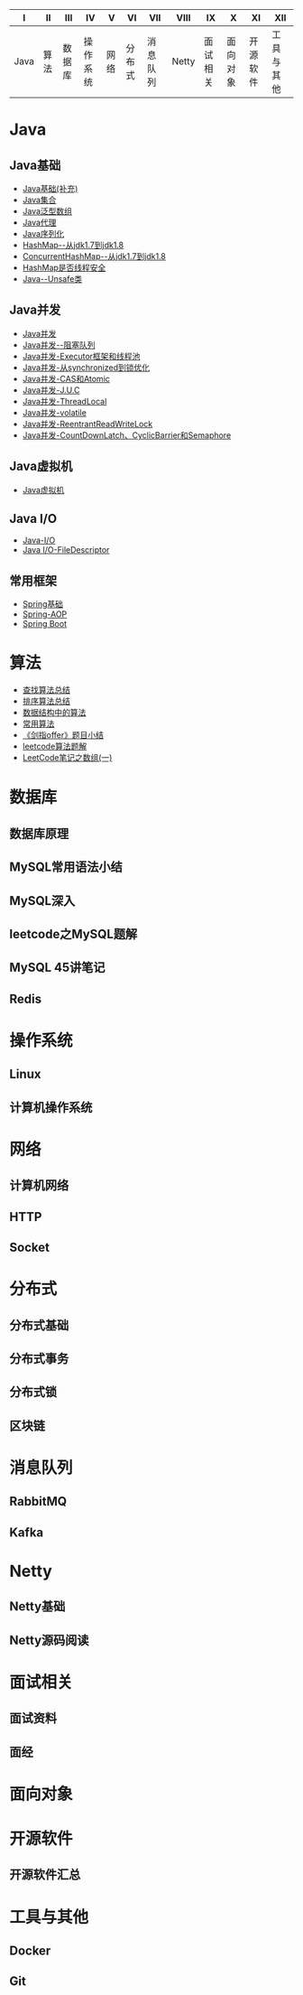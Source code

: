 |I|II|III|IV|V|VI|VII|VIII|IX|X|XI|XII|
|-|-|-|-|-|-|-|-|-|-|-|-|
|Java|算法|数据库|操作系统|网络|分布式|消息队列|Netty|面试相关|面向对象|开源软件|工具与其他|

# Java
## Java基础

- [Java基础(补充)](https://github.com/adamhand/my-notes/blob/master/Java/Java%E5%9F%BA%E7%A1%80%EF%BC%88%E8%A1%A5%E5%85%85%EF%BC%89.md)
- [Java集合](https://github.com/adamhand/my-notes/blob/master/Java/Java%E9%9B%86%E5%90%88.md)
- [Java泛型数组](https://github.com/adamhand/my-notes/blob/master/Java/Java--%E6%B3%9B%E5%9E%8B%E6%95%B0%E7%BB%84.md)
- [Java代理](https://github.com/adamhand/my-notes/blob/master/Java/Java--%E4%BB%A3%E7%90%86.md)
- [Java序列化](https://github.com/adamhand/my-notes/blob/master/Java/%E5%BA%8F%E5%88%97%E5%8C%96.md)
- [HashMap--从jdk1.7到jdk1.8](https://github.com/adamhand/my-notes/blob/master/Java/HashMap--%E4%BB%8Ejdk1.7%E5%88%B0jdk1.8.md)
- [ConcurrentHashMap--从jdk1.7到jdk1.8](https://github.com/adamhand/my-notes/blob/master/Java/ConcurrentHashMap--%E4%BB%8Ejdk1.7%E5%88%B0jdk1.8.md)
- [HashMap是否线程安全](https://github.com/adamhand/my-notes/blob/master/Java/HashMap%E6%98%AF%E5%90%A6%E7%BA%BF%E7%A8%8B%E5%AE%89%E5%85%A8.md)
- [Java--Unsafe类](https://github.com/adamhand/my-notes/blob/master/Java/Java--Unsafe%E7%B1%BB.md)

## Java并发

- [Java并发](https://github.com/adamhand/my-notes/blob/master/Java/Java%E5%B9%B6%E5%8F%91.md)
- [Java并发--阻塞队列](https://github.com/adamhand/my-notes/blob/master/Java/Java%E5%B9%B6%E5%8F%91--%E9%98%BB%E5%A1%9E%E9%98%9F%E5%88%97.md)
- [Java并发-Executor框架和线程池](https://github.com/adamhand/my-notes/blob/master/Java/Java%E5%B9%B6%E5%8F%91-Executor%E6%A1%86%E6%9E%B6%E5%92%8C%E7%BA%BF%E7%A8%8B%E6%B1%A0.md)
- [Java并发-从synchronized到锁优化](https://github.com/adamhand/my-notes/blob/master/Java/Java%E5%B9%B6%E5%8F%91%E2%80%94%E2%80%94%E4%BB%8Esynchronized%E5%88%B0%E9%94%81%E4%BC%98%E5%8C%96.md)
- [Java并发-CAS和Atomic](https://github.com/adamhand/my-notes/blob/master/Java/Java%E5%B9%B6%E5%8F%91%E4%B9%8BCAS%E5%92%8CAtomic.md)
- [Java并发-J.U.C](https://github.com/adamhand/my-notes/blob/master/Java/Java%E5%B9%B6%E5%8F%91%E4%B9%8BJ.U.C(java.util.concurrent).md)
- [Java并发-ThreadLocal](https://github.com/adamhand/my-notes/blob/master/Java/Java%E5%B9%B6%E5%8F%91%E4%B9%8BThreadLocal.md)
- [Java并发-volatile](https://github.com/adamhand/my-notes/blob/master/Java/Java%E5%B9%B6%E5%8F%91%E4%B9%8Bvolatile.md)
- [Java并发-ReentrantReadWriteLock](https://github.com/adamhand/my-notes/blob/master/Java/Java%E5%B9%B6%E5%8F%91%E4%B9%8BReentrantReadWriteLock.md)
- [Java并发-CountDownLatch、CyclicBarrier和Semaphore](https://github.com/adamhand/my-notes/blob/master/Java/Java%E5%B9%B6%E5%8F%91%E4%B9%8BCountDownLatch%E3%80%81CyclicBarrier%E5%92%8CSemaphore.md)

## Java虚拟机

- [Java虚拟机](https://github.com/adamhand/my-notes/blob/master/Java/Java%E8%99%9A%E6%8B%9F%E6%9C%BA.md)

## Java I/O

- [Java-I/O](https://github.com/adamhand/my-notes/blob/master/Java/Java%E2%80%94%E2%80%94I_O.md)
- [Java I/O-FileDescriptor](https://github.com/adamhand/my-notes/blob/master/Java/Java%20I_O%E4%B9%8BFileDescriptor.md)

## 常用框架

- [Spring基础](https://github.com/adamhand/my-notes/blob/master/%E6%A1%86%E6%9E%B6/Spring.md)
- [Spring-AOP](https://github.com/adamhand/my-notes/blob/master/%E6%A1%86%E6%9E%B6/Spring--AOP.md)
- [Spring Boot](https://github.com/adamhand/my-notes/blob/master/%E6%A1%86%E6%9E%B6/spring%20boot.md)

# 算法

- [查找算法总结](https://github.com/adamhand/my-notes/blob/master/%E7%AE%97%E6%B3%95/%E6%9F%A5%E6%89%BE%E7%AE%97%E6%B3%95%E6%80%BB%E7%BB%93.md)
- [排序算法总结](https://github.com/adamhand/my-notes/blob/master/%E7%AE%97%E6%B3%95/%E6%8E%92%E5%BA%8F%E7%AE%97%E6%B3%95%E6%80%BB%E7%BB%93.md)
- [数据结构中的算法](https://github.com/adamhand/my-notes/blob/master/%E7%AE%97%E6%B3%95/%E6%95%B0%E6%8D%AE%E7%BB%93%E6%9E%84%E4%B8%AD%E7%9A%84%E7%AE%97%E6%B3%95.md)
- [常用算法](https://github.com/adamhand/my-notes/blob/master/%E7%AE%97%E6%B3%95/%E7%AE%97%E6%B3%95.md)
- [《剑指offer》题目小结](https://github.com/adamhand/my-notes/blob/master/%E7%AE%97%E6%B3%95/%E3%80%8A%E5%89%91%E6%8C%87offer%E3%80%8B%E9%A2%98%E7%9B%AE%E5%B0%8F%E7%BB%93.md)
- [leetcode算法题解](https://github.com/adamhand/my-notes/blob/master/%E7%AE%97%E6%B3%95/LeetCode%E9%A2%98%E8%A7%A3.md)
- [LeetCode笔记之数组(一)](https://github.com/adamhand/my-notes/blob/master/%E7%AE%97%E6%B3%95/LeetCode%E7%AC%94%E8%AE%B0%E4%B9%8B%E6%95%B0%E7%BB%84(%E4%B8%80).md)

# 数据库
## 数据库原理

## MySQL常用语法小结

## MySQL深入

## leetcode之MySQL题解


## MySQL 45讲笔记

## Redis

# 操作系统
## Linux

## 计算机操作系统

# 网络
## 计算机网络

## HTTP

## Socket

# 分布式
## 分布式基础

## 分布式事务

## 分布式锁

## 区块链

# 消息队列
## RabbitMQ

## Kafka

# Netty
## Netty基础

## Netty源码阅读

# 面试相关
## 面试资料

## 面经

# 面向对象


# 开源软件
## 开源软件汇总

# 工具与其他
## Docker

## Git